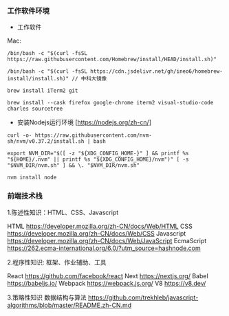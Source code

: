 ### 工作软件环境

- 工作软件

Mac:

```
/bin/bash -c "$(curl -fsSL https://raw.githubusercontent.com/Homebrew/install/HEAD/install.sh)"

/bin/bash -c "$(curl -fsSL https://cdn.jsdelivr.net/gh/ineo6/homebrew-install/install.sh)" // 中科大镜像

brew install iTerm2 git

brew install --cask firefox google-chrome iterm2 visual-studio-code charles sourcetree

```
- 安装Nodejs运行环境 [https://nodejs.org/zh-cn/]

```
curl -o- https://raw.githubusercontent.com/nvm-sh/nvm/v0.37.2/install.sh | bash

export NVM_DIR="$([ -z "${XDG_CONFIG_HOME-}" ] && printf %s "${HOME}/.nvm" || printf %s "${XDG_CONFIG_HOME}/nvm")" [ -s "$NVM_DIR/nvm.sh" ] && \. "$NVM_DIR/nvm.sh"

nvm install node
```

### 前端技术栈

1.陈述性知识：HTML、CSS、Javascript

HTML https://developer.mozilla.org/zh-CN/docs/Web/HTML
CSS https://developer.mozilla.org/zh-CN/docs/Web/CSS
Javascript https://developer.mozilla.org/zh-CN/docs/Web/JavaScript
EcmaScript https://262.ecma-international.org/6.0/?utm_source=hashnode.com





2.程序性知识: 框架、作业辅助、工具

React https://github.com/facebook/react
Next https://nextjs.org/
Babel https://babeljs.io/
Webpack https://webpack.js.org/
V8 https://v8.dev/




3.策略性知识
数据结构与算法 https://github.com/trekhleb/javascript-algorithms/blob/master/README.zh-CN.md



